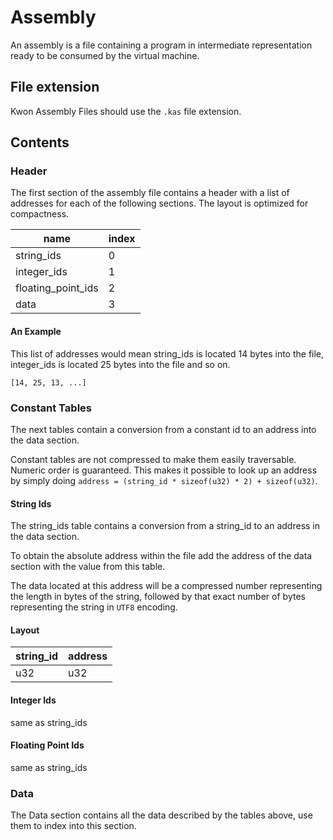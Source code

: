 # Assembly
An assembly is a file containing a program in intermediate representation ready to be consumed by the virtual machine.

## File extension
Kwon Assembly Files should use the `.kas` file extension.

## Contents

### Header
The first section of the assembly file contains a header with a list of addresses for each of the following sections. The layout is optimized for compactness.

|name               |index  |
|-------------------|-------|
|string_ids         |0      |
|integer_ids        |1      |
|floating_point_ids |2      |
|data               |3      |

#### An Example
This list of addresses would mean string_ids is located 14 bytes into the file, integer_ids is located 25 bytes into the file and so on.
```
[14, 25, 13, ...]
```

### Constant Tables
The next tables contain a conversion from a constant id to an address into the data section.

Constant tables are not compressed to make them easily traversable. Numeric order is guaranteed. This makes it possible to look up an address by simply doing `address = (string_id * sizeof(u32) * 2) + sizeof(u32)`.

#### String Ids

The string_ids table contains a conversion from a string_id to an address in the data section.

To obtain the absolute address within the file add the address of the data section with the value from this table.

The data located at this address will be a compressed number representing the length in bytes of the string, followed by that exact number of bytes representing the string in `UTF8` encoding.

#### Layout

|string_id|address|
|-|-|
|u32|u32|

#### Integer Ids

same as string_ids

#### Floating Point Ids

same as string_ids

### Data

The Data section contains all the data described by the tables above, use them to index into this section.
